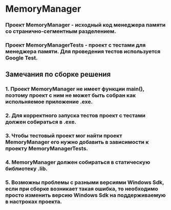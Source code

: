 # MemoryManager

### Проект MemoryManager - исходный код менеджера памяти со странично-сегментным разделением.

### Проект MemoryManagerTests - проект с тестами для менеджера памяти. Для проведения тестов используется Google Test.

## Замечания по сборке решения

### 1. Проект MemoryManager не имеет функции main(), поэтому проект с ним не может быть собран как испольняемое приложение .exe.

### 2. Для корректного запуска тестов проект с тестами должен собираться в .exe.

### 3. Чтобы тестовый проект мог найти проект MemoryManager его нужно добавить в зависимости к проекту MemoryManagerTests.

### 4. MemoryManager должен собираться в статическую библиотеку .lib.

### 5. Возможны проблемы с разными версиями Windows Sdk, если при сборке возникает такая ошибка, то необходимо просто изменить версию Windows Sdk на поддерживаемую в настроках проекта.